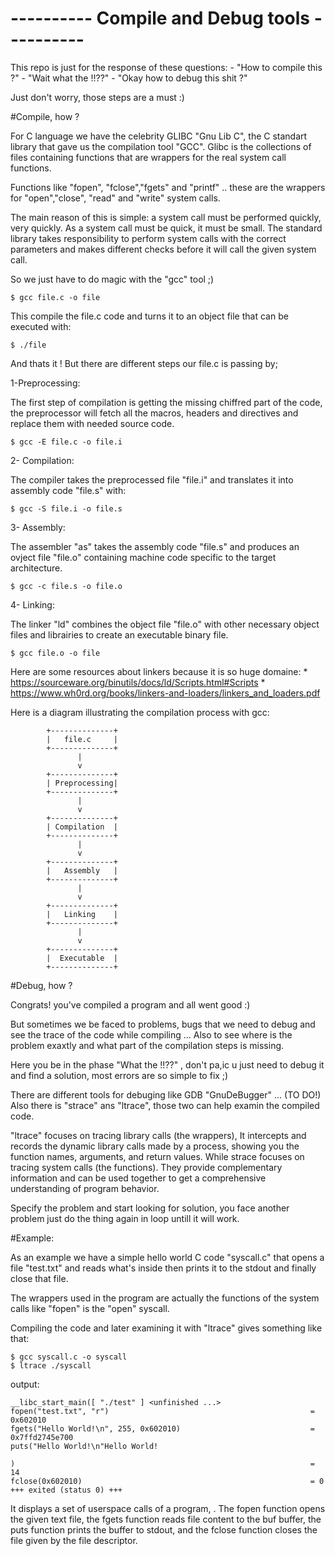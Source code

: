 #			---------- Compile and Debug tools ----------

This repo is just for the response of these questions:
	- "How to compile this ?" 
	- "Wait what the !!??"
	- "Okay how to debug this shit ?" 

Just don't worry, those steps are a must :) 

#Compile, how ?

For C language we have the celebrity GLIBC "Gnu Lib C", the C standart library that gave us the compilation tool "GCC".
Glibc is the collections of files containing functions that are wrappers for the real system call functions.

Functions like "fopen", "fclose","fgets" and "printf" .. these are the wrappers for "open","close",
"read" and "write" system calls.

The main reason of this is simple: a system call must be performed quickly, very quickly. 
As a system call must be quick, it must be small. The standard library takes responsibility 
to perform system calls with the correct parameters and makes different checks before 
it will call the given system call.

So we just have to do magic with the "gcc" tool ;)

	$ gcc file.c -o file

This compile the file.c code and turns it to an object file that can be executed with:

	$ ./file

And thats it ! But there are different steps our file.c is passing by;

1-Preprocessing:

The first step of compilation is getting the missing chiffred part of the code, the preprocessor will fetch all the macros, headers and directives and replace them with needed source code.

	$ gcc -E file.c -o file.i

2- Compilation:

The compiler takes the preprocessed file "file.i" and translates it into assembly code "file.s" with:

	$ gcc -S file.i -o file.s

3- Assembly:

The assembler "as" takes the assembly code "file.s" and produces an ovject file "file.o" containing machine code specific to the target architecture.

	$ gcc -c file.s -o file.o

4- Linking:

The linker "ld" combines the object file "file.o" with other necessary object files and librairies to create an executable binary file.

	$ gcc file.o -o file

Here are some resources about linkers because it is so huge domaine:
	* https://sourceware.org/binutils/docs/ld/Scripts.html#Scripts
	* https://www.wh0rd.org/books/linkers-and-loaders/linkers_and_loaders.pdf

Here is a diagram illustrating the compilation process with gcc:

	        +--------------+
	        |   file.c     |
	        +--------------+
        	       |
        	       v
	        +--------------+
	        | Preprocessing|
	        +--------------+
	               |
	               v
	        +--------------+
	        | Compilation  |
	        +--------------+
	               |
	               v
	        +--------------+
	        |   Assembly   |
	        +--------------+
	               |
	               v
	        +--------------+
	        |   Linking    |
	        +--------------+
	               |
	               v
	        +--------------+
	        |  Executable  |
	        +--------------+


#Debug, how ?

Congrats! you've compiled a program and all went good :) 

But sometimes we be faced to problems, bugs that we need to debug and see the trace of the code while compiling ...
Also to see where is the problem exaxtly and what part of the compilation steps is missing.

Here you be in the phase "What the !!??" , don't pa,ic u just need to debug it and find a solution,
most errors are so simple to fix ;)

There are different tools for debuging like GDB  "GnuDeBugger" ... (TO DO!)
Also there is "strace" ans "ltrace", those two can help examin the compiled code.


"ltrace" focuses on tracing library calls (the wrappers), It intercepts and records the dynamic library calls made by 
a process, showing you the function names, arguments, and return values.
While strace focuses on tracing system calls (the functions). 
They provide complementary information and can be used together to get a comprehensive 
understanding of program behavior.

Specify the problem and start looking for solution, you face another problem just do the thing again in loop untill it will work.



#Example:

As an example we have a simple hello world C code "syscall.c" that opens a file "test.txt" and reads 
what's inside then prints it to the stdout and finally close that file.

The wrappers used in the program are actually the functions of the system calls like "fopen" is the "open" syscall.

Compiling the code and later examining it with "ltrace" gives something like that:

	$ gcc syscall.c -o syscall
	$ ltrace ./syscall

output:


	__libc_start_main([ "./test" ] <unfinished ...>
	fopen("test.txt", "r")                                             = 0x602010
	fgets("Hello World!\n", 255, 0x602010)                             = 0x7ffd2745e700
	puts("Hello World!\n"Hello World!
	
	)                                                                  = 14
	fclose(0x602010)                                                   = 0
	+++ exited (status 0) +++

It displays a set of userspace calls of a program, . The fopen function opens the given text file, the fgets function reads file content to the buf buffer, the puts function prints the buffer to stdout, and the fclose function closes the file given by the file descriptor.
